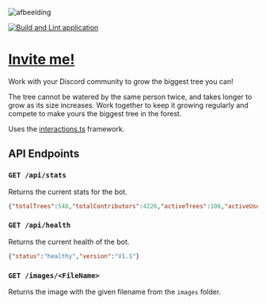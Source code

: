 ![afbeelding](https://user-images.githubusercontent.com/33700526/207620719-ccedcf07-3c4f-438d-89ed-012dfd8bb38c.png)

[![Build and Lint application](https://github.com/GewoonJaap/grow-a-christmas-tree/actions/workflows/build.yml/badge.svg?branch=main)](https://github.com/GewoonJaap/grow-a-christmas-tree/actions/workflows/build.yml)

# [Invite me!](https://discord.com/api/oauth2/authorize?client_id=1050722873569968128&permissions=2147486720&scope=bot%20applications.commands)

Work with your Discord community to grow the biggest tree you can!

The tree cannot be watered by the same person twice, and takes longer to grow as its size increases. Work together to keep it growing regularly and compete to make yours the biggest tree in the forest.

Uses the [interactions.ts](https://github.com/ssMMiles/interactions.ts) framework.

## API Endpoints

### `GET /api/stats`

Returns the current stats for the bot.

```json
{"totalTrees":548,"totalContributors":4226,"activeTrees":106,"activeUsers":1498}
```

### `GET /api/health`

Returns the current health of the bot.

```json
{"status":"healthy","version":"V1.1"}
```

### `GET /images/<FileName>`

Returns the image with the given filename from the `images` folder.